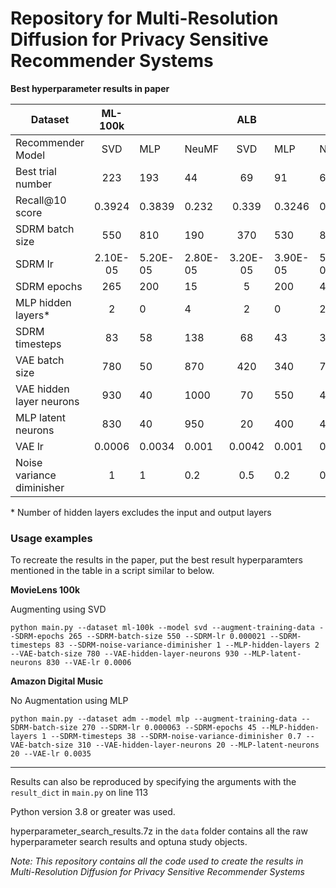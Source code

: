 # Repository for Multi-Resolution Diffusion for Privacy Sensitive Recommender Systems

**Best hyperparameter results in paper**

| Dataset                   |  ML-100k |          |          |    ALB   |          |          |   ML-1M  |          |          |    ADM   |          |          |
|---------------------------|:--------:|----------|----------|:--------:|----------|----------|:--------:|----------|----------|:--------:|----------|----------|
| Recommender Model         | SVD      | MLP      | NeuMF    | SVD      | MLP      | NeuMF    | SVD      | MLP      | NeuMF    | SVD      | MLP      | NeuMF    |
| Best trial number         | 223      | 193      | 44       | 69       | 91       | 67       | 76       | 20       | 4        | 38       | 40       | 22       |
| Recall@10 score           | 0.3924   | 0.3839   | 0.232    | 0.339    | 0.3246   | 0.3225   | 0.3722   | 0.3595   | 0.1026   | 0.0651   | 0.0868   | 0.0234   |
| SDRM batch size           | 550      | 810      | 190      | 370      | 530      | 820      | 720      | 160      | 830      | 930      | 270      | 850      |
| SDRM lr                   | 2.10E-05 | 5.20E-05 | 2.80E-05 | 3.20E-05 | 3.90E-05 | 5.90E-05 | 5.90E-05 | 9.80E-05 | 5.00E-06 | 1.00E-06 | 6.30E-05 | 1.30E-05 |
| SDRM epochs               | 265      | 200      | 15       | 5        | 200      | 485      | 395      | 15       | 140      | 60       | 45       | 185      |
| MLP hidden layers*        | 2        | 0        | 4        | 2        | 0        | 2        | 2        | 1        | 1        | 1        | 1        | 5        |
| SDRM timesteps            | 83       | 58       | 138      | 68       | 43       | 33       | 23       | 78       | 178      | 163      | 38       | 93       |
| VAE batch size            | 780      | 50       | 870      | 420      | 340      | 720      | 190      | 270      | 540      | 380      | 310      | 290      |
| VAE hidden layer neurons  | 930      | 40       | 1000     | 70       | 550      | 450      | 600      | 490      | 430      | 210      | 20       | 40       |
| MLP latent neurons        | 830      | 40       | 950      | 20       | 400      | 400      | 150      | 340      | 330      | 160      | 20       | 40       |
| VAE lr                    | 0.0006   | 0.0034   | 0.001    | 0.0042   | 0.001    | 0.004    | 0.0066   | 0.0002   | 0.0009   | 0.0011   | 0.0035   | 0.0014   |
| Noise variance diminisher | 1        | 1        | 0.2      | 0.5      | 0.2      | 0.3      | 0.5      | 1        | 1        | 0.3      | 0.7      | 1        |

\* Number of hidden layers excludes the input and output layers 

### Usage examples

To recreate the results in the paper, put the best result hyperparamters mentioned in the table in a script similar to below.  

**MovieLens 100k**

Augmenting using SVD

`python main.py --dataset ml-100k --model svd --augment-training-data --SDRM-epochs 265 --SDRM-batch-size 550 --SDRM-lr 0.000021 --SDRM-timesteps 83 --SDRM-noise-variance-diminisher 1 --MLP-hidden-layers 2 --VAE-batch-size 780 --VAE-hidden-layer-neurons 930 --MLP-latent-neurons 830 --VAE-lr 0.0006`

**Amazon Digital Music**

No Augmentation using MLP

`python main.py --dataset adm --model mlp --augment-training-data --SDRM-batch-size 270 --SDRM-lr 0.000063 --SDRM-epochs 45 --MLP-hidden-layers 1 --SDRM-timesteps 38 --SDRM-noise-variance-diminisher 0.7 --VAE-batch-size 310 --VAE-hidden-layer-neurons 20 --MLP-latent-neurons 20 --VAE-lr 0.0035`

<hr>

Results can also be reproduced by specifying the arguments with the `result_dict` in `main.py` on line 113

Python version 3.8 or greater was used. 

hyperparameter_search_results.7z in the `data` folder contains all the raw hyperparameter search results and optuna study objects.

*Note: This repository contains all the code used to create the results in Multi-Resolution Diffusion for Privacy Sensitive Recommender Systems* 

